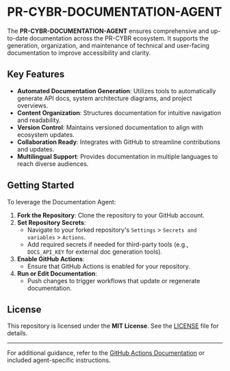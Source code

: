 # PR-CYBR-DOCUMENTATION-AGENT

The **PR-CYBR-DOCUMENTATION-AGENT** ensures comprehensive and up-to-date documentation across the PR-CYBR ecosystem. It supports the generation, organization, and maintenance of technical and user-facing documentation to improve accessibility and clarity.

## Key Features

- **Automated Documentation Generation**: Utilizes tools to automatically generate API docs, system architecture diagrams, and project overviews.
- **Content Organization**: Structures documentation for intuitive navigation and readability.
- **Version Control**: Maintains versioned documentation to align with ecosystem updates.
- **Collaboration Ready**: Integrates with GitHub to streamline contributions and updates.
- **Multilingual Support**: Provides documentation in multiple languages to reach diverse audiences.

## Getting Started

To leverage the Documentation Agent:

1. **Fork the Repository**: Clone the repository to your GitHub account.
2. **Set Repository Secrets**:
   - Navigate to your forked repository's `Settings` > `Secrets and variables` > `Actions`.
   - Add required secrets if needed for third-party tools (e.g., `DOCS_API_KEY` for external doc generation tools).
3. **Enable GitHub Actions**:
   - Ensure that GitHub Actions is enabled for your repository.
4. **Run or Edit Documentation**:
   - Push changes to trigger workflows that update or regenerate documentation.

## License

This repository is licensed under the **MIT License**. See the [LICENSE]() file for details.

---

For additional guidance, refer to the [GitHub Actions Documentation](https://docs.github.com/en/actions) or included agent-specific instructions.
